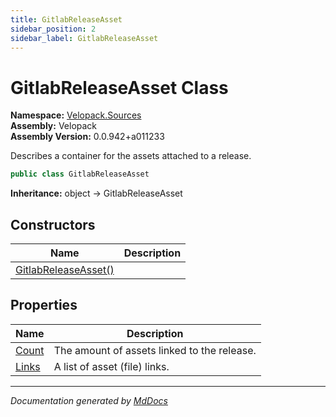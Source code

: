```yaml
---
title: GitlabReleaseAsset
sidebar_position: 2
sidebar_label: GitlabReleaseAsset
---
```

<!--  
  <auto-generated>   
    The contents of this file were generated by a tool.  
    Changes to this file may be list if the file is regenerated  
  </auto-generated>   
-->

# GitlabReleaseAsset Class

**Namespace:** [Velopack.Sources](../index.md)  
**Assembly:** Velopack  
**Assembly Version:** 0.0.942+a011233

Describes a container for the assets attached to a release.

```csharp
public class GitlabReleaseAsset
```

**Inheritance:** object → GitlabReleaseAsset

## Constructors

| Name                                          | Description |
| --------------------------------------------- | ----------- |
| [GitlabReleaseAsset()](constructors/index.md) |             |

## Properties

| Name                         | Description                                 |
| ---------------------------- | ------------------------------------------- |
| [Count](properties/Count.md) | The amount of assets linked to the release. |
| [Links](properties/Links.md) | A list of asset (file) links.               |

___

*Documentation generated by [MdDocs](https://github.com/ap0llo/mddocs)*
